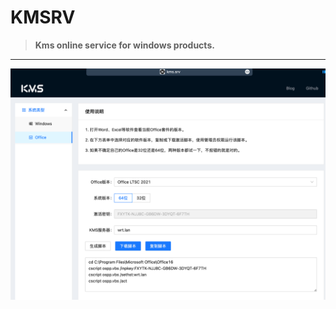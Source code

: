 # KMSRV
> **Kms online service for windows products.**

---

![image-20231109212431755](./assets/image-20231109212431755.png)
